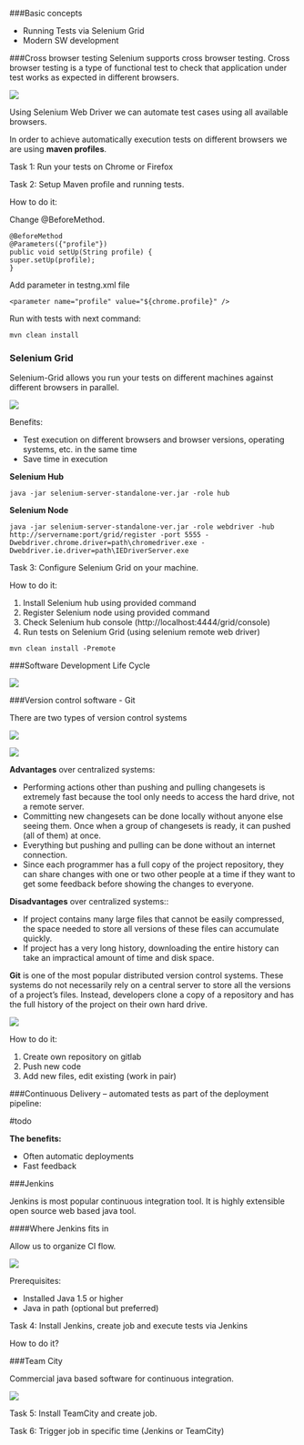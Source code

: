 ###Basic concepts
- Running Tests via Selenium Grid
- Modern SW development

###Cross browser testing
Selenium supports cross browser testing. Cross browser testing is a type of functional test to check that application under test works as expected in different browsers.

![](http://i66.tinypic.com/2expi7b.png)

Using Selenium Web Driver we can automate test cases using all available browsers.

In order to achieve automatically execution tests on different browsers we are using **maven profiles**.

Task 1: Run your tests on Chrome or Firefox

Task 2: Setup Maven profile and running tests.

How to do it:

Change @BeforeMethod.

    @BeforeMethod
    @Parameters({"profile"})
    public void setUp(String profile) {
    super.setUp(profile);
    }

Add parameter in testng.xml file

    <parameter name="profile" value="${chrome.profile}" />

Run with tests with next command:

    mvn clean install

### Selenium Grid

Selenium-Grid allows you run your tests on different machines against different browsers in parallel.

![](http://image.slidesharecdn.com/seleniumcamp2015-andriisoldatenko-150301061521-conversion-gate01/95/seleniumcamp-2015-andrii-soldatenko-17-638.jpg?cb=1425190669)

Benefits:

- Test execution on different browsers and browser versions, operating systems, etc. in the same time
- Save time in execution

**Selenium Hub**

    java -jar selenium-server-standalone-ver.jar -role hub

**Selenium Node**

    java -jar selenium-server-standalone-ver.jar -role webdriver -hub http://servername:port/grid/register -port 5555 -Dwebdriver.chrome.driver=path\chromedriver.exe -Dwebdriver.ie.driver=path\IEDriverServer.exe

Task 3: Configure Selenium Grid on your machine.

How to do it:

1. Install Selenium hub using provided command
2. Register Selenium node using provided command
3. Check Selenium hub console (http://localhost:4444/grid/console)
4. Run tests on Selenium Grid (using selenium remote web driver)

`mvn clean install -Premote`

###Software Development Life Cycle

![](http://www.itsmonkie.co.uk/wp-content/uploads/2015/03/1.png)
 
###Version control software - Git

There are two types of version control systems

![](https://homes.cs.washington.edu/~mernst/advice/version-control-fig2.png)

![](https://homes.cs.washington.edu/~mernst/advice/version-control-fig3.png)


**Advantages** over centralized systems:

- Performing actions other than pushing and pulling changesets is extremely fast because the tool only needs to access the hard drive, not a remote server.
- Committing new changesets can be done locally without anyone else seeing them. Once when a group of changesets is ready, it can pushed (all of them) at once.
- Everything but pushing and pulling can be done without an internet connection. 
- Since each programmer has a full copy of the project repository, they can share changes with one or two other people at a time if they want to get some feedback before showing the changes to everyone.

**Disadvantages** over centralized systems::

- If project contains many large files that cannot be easily compressed, the space needed to store all versions of these files can accumulate quickly.
- If project has a very long history, downloading the entire history can take an impractical amount of time and disk space.

**Git** is one of the most popular distributed version control systems. These systems do not necessarily rely on a central server to store all the versions of a project’s files. Instead, developers clone a copy of a repository and has the full history of the project on their own hard drive.


![](https://git-scm.com/images/about/index1@2x.png)

How to do it:

1. Create own repository on gitlab 
2. Push new code
3. Add new files, edit existing (work in pair)

###Continuous Delivery – automated tests as part of the deployment pipeline:

#todo

**The benefits:**

- Often automatic deployments
- Fast feedback


###Jenkins

Jenkins is most popular continuous integration tool. It is highly extensible open source web based java tool.

####Where Jenkins fits in

Allow us to organize CI flow.

![](http://i66.tinypic.com/i4mo7p.png)

Prerequisites:

- Installed Java 1.5 or higher
- Java in path (optional but preferred)

Task 4: Install Jenkins, create job and execute tests via Jenkins

How to do it? 

###Team City

Commercial java based software for continuous integration. 

![](http://www.ranorex.com/blog/wp-content/uploads/2012/10/Integrate-In-TeamCity-2.png)

Task 5: Install TeamCity and create job.

Task 6: Trigger job in specific time (Jenkins or TeamCity)